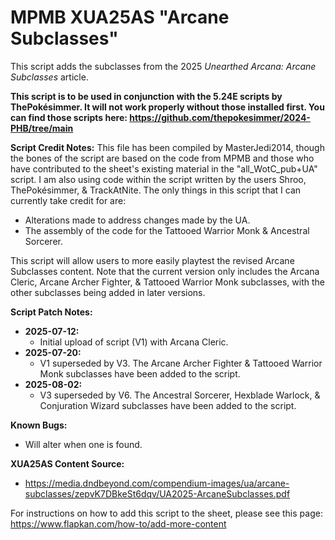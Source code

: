 # MPMB XUA25AS "Arcane Subclasses"
This script adds the subclasses from the 2025 *Unearthed Arcana: Arcane Subclasses* article.

**This script is to be used in conjunction with the 5.24E scripts by ThePokésimmer. It will not work properly without those installed first. You can find those scripts here: https://github.com/thepokesimmer/2024-PHB/tree/main**

**Script Credit Notes:**
This file has been compiled by MasterJedi2014, though the bones of the script are based on the code from MPMB and those who have contributed to the sheet's existing material in the "all_WotC_pub+UA" script. I am also using code within the script written by the users Shroo, ThePokésimmer, & TrackAtNite. The only things in this script that I can currently take credit for are:
- Alterations made to address changes made by the UA.
- The assembly of the code for the Tattooed Warrior Monk & Ancestral Sorcerer.

This script will allow users to more easily playtest the revised Arcane Subclasses content. Note that the current version only includes the Arcana Cleric, Arcane Archer Fighter, & Tattooed Warrior Monk subclasses, with the other subclasses being added in later versions.

**Script Patch Notes:**
- **2025-07-12:**
  - Initial upload of script (V1) with Arcana Cleric.
- **2025-07-20:**
  - V1 superseded by V3. The Arcane Archer Fighter & Tattooed Warrior Monk subclasses have been added to the script.
- **2025-08-02:**
  - V3 superseded by V6. The Ancestral Sorcerer, Hexblade Warlock, & Conjuration Wizard subclasses have been added to the script.

**Known Bugs:**
- Will alter when one is found.

**XUA25AS Content Source:**
- https://media.dndbeyond.com/compendium-images/ua/arcane-subclasses/zepvK7DBkeSt6dqv/UA2025-ArcaneSubclasses.pdf

For instructions on how to add this script to the sheet, please see this page: https://www.flapkan.com/how-to/add-more-content
